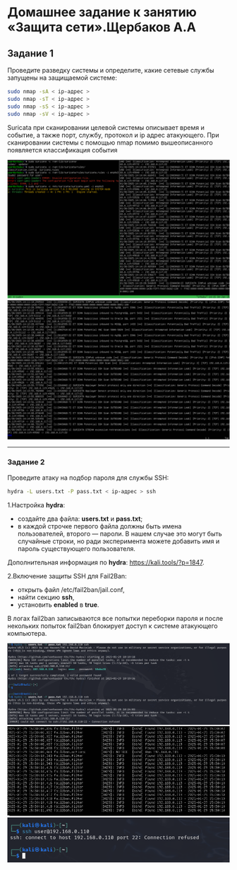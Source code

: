 # Домашнее задание к занятию «Защита сети».Щербаков А.А

## Задание 1

Проведите разведку системы и определите, какие сетевые службы запущены на защищаемой системе:

```bash
sudo nmap -sA < ip-адрес >
sudo nmap -sT < ip-адрес >
sudo nmap -sS < ip-адрес >
sudo nmap -sV < ip-адрес >
```

Suricata при сканировании целевой системы описывает время и событие, а также порт, службу, протокол и ip адрес атакующего.
При сканировании системы с помощью nmap помимо вышеописанного появляется классификация события

![1-1](https://github.com/bosozu/homeworks/blob/main/13-03/images/task1-1.png)
![1-2](https://github.com/bosozu/homeworks/blob/main/13-03/images/task1-2.png)

------

### Задание 2

Проведите атаку на подбор пароля для службы SSH:

``` bash
hydra -L users.txt -P pass.txt < ip-адрес > ssh
```

1.Настройка **hydra**:

- создайте два файла: **users.txt** и **pass.txt**;
- в каждой строчке первого файла должны быть имена пользователей, второго — пароли. В нашем случае это могут быть случайные строки, но ради эксперимента можете добавить имя и пароль существующего пользователя.

Дополнительная информация по **hydra**: <https://kali.tools/?p=1847>.

2.Включение защиты SSH для Fail2Ban:

- открыть файл /etc/fail2ban/jail.conf,
- найти секцию **ssh**,
- установить **enabled**  в **true**.

В логах fail2ban записываются все попытки переборки пароля и после некольких попыток fail2ban блокирует доступ к системе атакующего компьютера.

![2-1](https://github.com/bosozu/homeworks/blob/main/13-03/images/task2-1.png)
![2-2](https://github.com/bosozu/homeworks/blob/main/13-03/images/task2-2.png)
![2-3](https://github.com/bosozu/homeworks/blob/main/13-03/images/task2-3.png)
